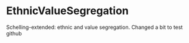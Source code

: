 # EthnicValueSegregation
Schelling-extended: ethnic and value segregation.
Changed a bit to test github
